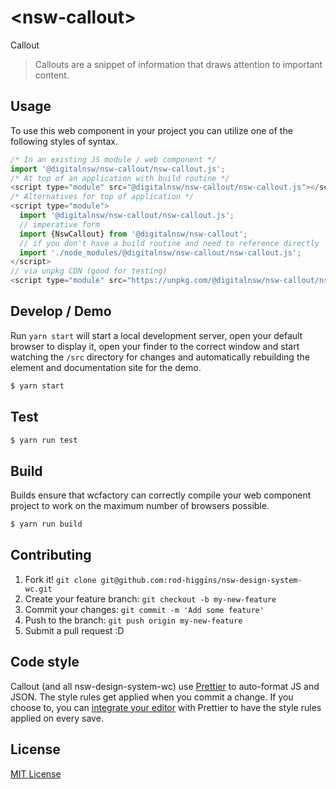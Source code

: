 # &lt;nsw-callout&gt;

Callout
> Callouts are a snippet of information that draws attention to important content. 

## Usage
To use this web component in your project you can utilize one of the following styles of syntax.

```js
/* In an existing JS module / web component */
import '@digitalnsw/nsw-callout/nsw-callout.js';
/* At top of an application with build routine */
<script type="module" src="@digitalnsw/nsw-callout/nsw-callout.js"></script>
/* Alternatives for top of application */
<script type="module">
  import '@digitalnsw/nsw-callout/nsw-callout.js';
  // imperative form
  import {NswCallout} from '@digitalnsw/nsw-callout';
  // if you don't have a build routine and need to reference directly
  import './node_modules/@digitalnsw/nsw-callout/nsw-callout.js';
</script>
// via unpkg CDN (good for testing)
<script type="module" src="https://unpkg.com/@digitalnsw/nsw-callout/nsw-callout.js"></script>
```

## Develop / Demo
Run `yarn start` will start a local development server, open your default browser to display it, open your finder to the correct window and start watching the `/src` directory for changes and automatically rebuilding the element and documentation site for the demo.
```bash
$ yarn start
```

## Test

```bash
$ yarn run test
```

## Build
Builds ensure that wcfactory can correctly compile your web component project to
work on the maximum number of browsers possible.
```bash
$ yarn run build
```

## Contributing

1. Fork it! `git clone git@github.com:rod-higgins/nsw-design-system-wc.git`
2. Create your feature branch: `git checkout -b my-new-feature`
3. Commit your changes: `git commit -m 'Add some feature'`
4. Push to the branch: `git push origin my-new-feature`
5. Submit a pull request :D

## Code style

Callout (and all nsw-design-system-wc) use [Prettier][prettier] to auto-format JS and JSON.  The style rules get applied when you commit a change.  If you choose to, you can [integrate your editor][prettier-ed] with Prettier to have the style rules applied on every save.

[prettier]: https://github.com/prettier/prettier/
[prettier-ed]: https://github.com/prettier/prettier/#editor-integration
[polyserve]: https://github.com/Polymer/polyserve
[web-component-tester]: https://github.com/Polymer/web-component-tester

## License
[MIT License](http://opensource.org/licenses/MIT)